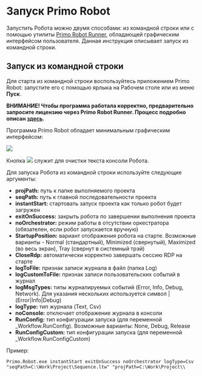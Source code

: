 # Запуск Primo Robot

Запустить Робота можно двумя способами: из командной строки или с помощью утилиты [Primo Robot Runner](https://docs.primo-rpa.ru/primo-rpa/primo-robot/robot-runner), обладающей графическим интерфейсом пользователя. Данная инструкция описывает запуск из командной строки.

## Запуск из командной строки

Для старта из командной строки воспользуйтесь приложением Primo Robot: запустите его с помощью ярлыка на Рабочем столе или из меню **Пуск**. 

**ВНИМАНИЕ! Чтобы программа работала корректно, предварительно запросите лицензию через Primo Robot Runner. Процесс подробно описан [здесь](https://docs.primo-rpa.ru/primo-rpa/primo-robot/robot-runner/registration-desktop#poluchenie-licenzionnogo-klyucha-i-registraciya).**

Программа Primo Robot обладает минимальным графическим интерфейсом:

![](<../../.gitbook/assets/0 (8).png>)

Кнопка ![](<../../.gitbook/assets/4 (8).png>) служит для очистки текста консоли Робота.

Для запуска Робота из командной строки используйте следующие аргументы:

* **projPath:** путь к папке выполняемого проекта
* **seqPath:** путь к главной последовательности проекта
* **instantStart:** стартовать запуск проекта как только робот будет загружен
* **exitOnSuccess:** закрыть робота по завершении выполнения проекта
* **noOrchestrator:** режим работы в отсутствии оркестратора (обязателен, если робот запускается вручную)
* **StartupPosition:** вариант отображения робота на старте. Возможные варианты - Normal (стандартный), Minimized (свернутый), Maximized (во весь экран), Tray (свернут в системный трэй)
* **CloseRdp:** автоматически корректно завершать сессию RDP на старте
* **logToFile:** признак записи журнала в файл (папка Log)
* **logCustomToFile:** признак записи пользовательских событий в журнал
* **logMsgTypes:** типы журналируемых событий (Error, Info, Debug, Network). Для указания нескольких используется символ | (Error|Info|Debug)
* **logType:** тип журнала (Text, Csv)
* **noConsole:** отключает отображение журнала в консоли
* **RunConfig:** тип конфигурации запуска (для переменной \_Workflow.RunConfig). Возможные варианты: None, Debug, Release
* **RunConfigCustom:** тип конфигурации запуска (для переменной \_Workflow.RunConfigCustom)

Пример:

`Primo.Robot.exe instantStart exitOnSuccess noOrchestrator logType=Csv "seqPath=C:\Work\Project\Sequence.ltw" "projPath=C:\Work\Project\\`

